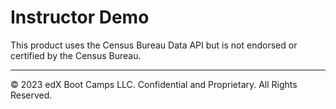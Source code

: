# Instructor Demo

This product uses the Census Bureau Data API but is not endorsed or certified by the Census Bureau.

---

© 2023 edX Boot Camps LLC. Confidential and Proprietary. All Rights Reserved.
